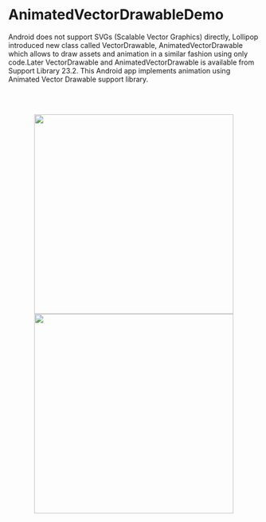 # AnimatedVectorDrawableDemo
Android does not support SVGs (Scalable Vector Graphics) directly, Lollipop introduced new class called VectorDrawable, AnimatedVectorDrawable which allows to draw assets and animation in a similar fashion using only code.Later VectorDrawable and AnimatedVectorDrawable is available from Support Library 23.2. This Android app implements animation using Animated Vector Drawable support library.

<br/>
<br/>

<p align="center">
  <img src="https://github.com/yousufshawon/AnimatedVectorDrawableDemo/blob/master/screenshot/heart.gif" width="400"/>
  <img src="https://github.com/yousufshawon/AnimatedVectorDrawableDemo/blob/master/screenshot/chip.gif" width="400"/>
</p>
